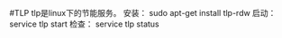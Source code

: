 #TLP
tlp是linux下的节能服务。
安装：
sudo apt-get install tlp-rdw
启动：
service tlp start
检查：
service tlp status
